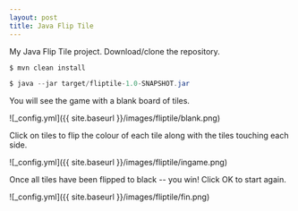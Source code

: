 ```yaml
---
layout: post
title: Java Flip Tile
---
```


My Java Flip Tile project. Download/clone the repository.

```java
$ mvn clean install

$ java --jar target/fliptile-1.0-SNAPSHOT.jar 
```

You will see the game with a blank board of tiles.

![_config.yml]({{ site.baseurl }}/images/fliptile/blank.png)

Click on tiles to flip the colour of each tile along with the tiles touching each side.

![_config.yml]({{ site.baseurl }}/images/fliptile/ingame.png)

Once all tiles have been flipped to black -- you win! Click OK to start again.

![_config.yml]({{ site.baseurl }}/images/fliptile/fin.png)


